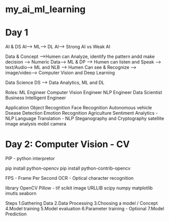 # my_ai_ml_learning

Day 1
===============================
AI & DS 
  AI--> ML--> DL
AI--> Strong AI vs Weak AI

Data & Concept
   -->Humen can Analyze, identify the pattern andd make decision  --> Numeric Data--> ML & DP
   --> Humen can listen and Speak --> text/Audio--> ML and NLB
   --> Humen Can see & Recognize --> image/video--> Computer Vision and Deep Learning

Data Science DS --> Data Analytics, ML and DL 

Roles:
  ML Engineer
  Computer Vision Engineer
  NLP Engineer
  Data Scientist
  Business Intelligent Engineer

Application
   Object Recognition
   Face Recognition
   Autonomous vehicle
   Dsease Detection
   Emotion Recognition
   Agriculture
   Sentiment Analytics - NLP
   Language Translation - NLP
   Steganography and Cryptography
   satellite image analysis
   mobil camera

Day 2:   Computer Vision - CV
====================================
PIP - python interpretor

pip install python-opencv
pip install python-contrib-opencv

FPS - Frame Per Second
OCR - Optical character recognition

library
   OpenCV
   Pillow - tif
   scikit image
   URLLIB
   scipy
   numpy
   matplotlib
   imutls
   seaborn

Steps
    1.Gathering Data
    2.Data Processing
    3.Choosing a model / Concept
    4.Model training
    5.Model evaluation
    6.Parameter training - Optional 
    7.Model Prediction 
    
    
